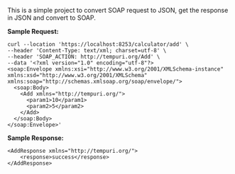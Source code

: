 This is a simple project to convert SOAP request to JSON, get the response in JSON and convert to SOAP.

**Sample Request:**
```
curl --location 'https://localhost:8253/calculator/add' \
--header 'Content-Type: text/xml; charset=utf-8' \
--header 'SOAP_ACTION: http://tempuri.org/Add' \
--data '<?xml version="1.0" encoding="utf-8"?>
<soap:Envelope xmlns:xsi="http://www.w3.org/2001/XMLSchema-instance" xmlns:xsd="http://www.w3.org/2001/XMLSchema" xmlns:soap="http://schemas.xmlsoap.org/soap/envelope/">
  <soap:Body>
    <Add xmlns="http://tempuri.org/">
      <param1>10</param1>
      <param2>5</param2>
    </Add>
  </soap:Body>
</soap:Envelope>'
```

**Sample Response:**

```
<AddResponse xmlns="http://tempuri.org/">
    <response>success</response>
</AddResponse>
```

